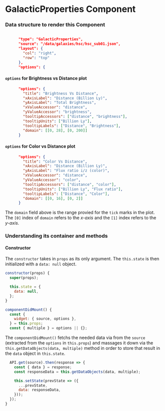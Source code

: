 # GalacticProperties Component

### Data structure to render this Component
```json

      "type": "GalacticProperties",
      "source": "/data/galaxies/hsc/hsc_sub01.json",
      "layout": {
        "col": "right",
        "row": "top"
      },
      "options": {
```

#### `options` for **Brightness vs Distance** plot
```json
      "options": {
        "title": "Brightness Vs Distance",
        "xAxisLabel": "Distance (Billion Ly)",
        "yAxisLabel": "Total Brightness",
        "xValueAccessor": "distance",
        "yValueAccessor": "brightness",
        "tooltipAccessors": ["distance", "brightness"],
        "tooltipUnits": ["Billion Ly"],
        "tooltipLabels": ["Distance", "Brightness"],
        "domain": [[0, 28], [0, 200]]
      }
```

#### `options` for **Color vs Distance** plot
```json
      "options": {
        "title": "Color Vs Distance",
        "xAxisLabel": "Distance (Billion Ly)",
        "yAxisLabel": "Flux ratio i/z (color)",
        "xValueAccessor": "distance",
        "yValueAccessor": "color",
        "tooltipAccessors": ["distance", "color"],
        "tooltipUnits": ["Billion Ly", "Flux ratio"],
        "tooltipLabels": ["Distance", "Color"],
        "domain": [[0, 16], [0, 2]]
      }
```
The `domain` field above is the range provied for the `tick` marks in the plot. The `[0]` index of `domain` refers to the *x-axis* and the `[1]`  index refers to the *y-axis*.
### Understanding its container and methods

#### Constructor
The `constructor` takes in `props` as its only argument. The `this.state` is then initialized with a `data: null` object.
```javascript
constructor(props) {
  super(props);

  this.state = {
    data: null,
  };
}

componentDidMount() {
  const {
    widget: { source, options },
  } = this.props;
  const { multiple } = options || {};
```
The `componentDidMount()` fetchs the needed data via from the `source` (extracted from the `options` in `this.props`) and massages it down via the `this.getDataObjects(data, multiple)` method in order to store that result in the `data` object in `this.state`.
```javascript
  API.get(source).then(response => {
    const { data } = response;
    const responseData = this.getDataObjects(data, multiple);

    this.setState(prevState => ({
      ...prevState,
      data: responseData,
    }));
  });
}
```